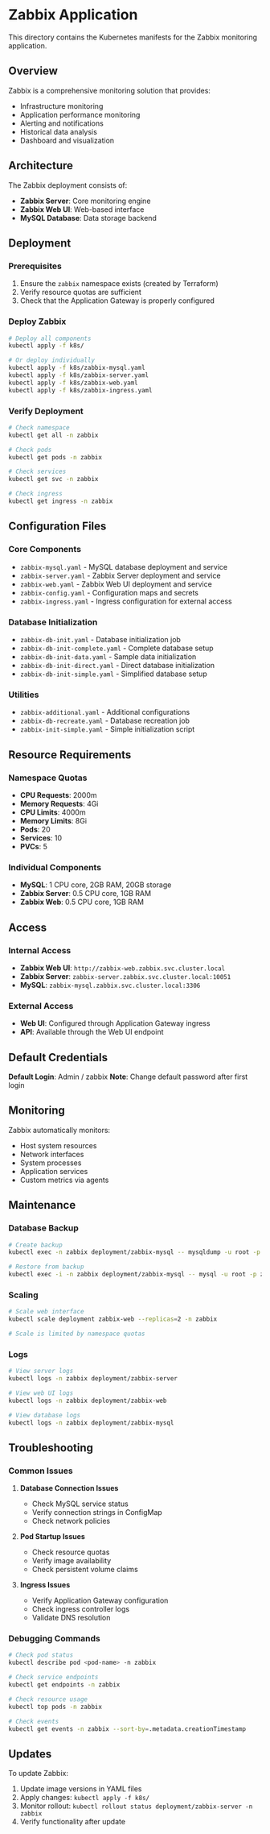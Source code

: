 # Zabbix Application

This directory contains the Kubernetes manifests for the Zabbix monitoring application.

## Overview

Zabbix is a comprehensive monitoring solution that provides:
- Infrastructure monitoring
- Application performance monitoring
- Alerting and notifications
- Historical data analysis
- Dashboard and visualization

## Architecture

The Zabbix deployment consists of:
- **Zabbix Server**: Core monitoring engine
- **Zabbix Web UI**: Web-based interface
- **MySQL Database**: Data storage backend

## Deployment

### Prerequisites
1. Ensure the `zabbix` namespace exists (created by Terraform)
2. Verify resource quotas are sufficient
3. Check that the Application Gateway is properly configured

### Deploy Zabbix

```bash
# Deploy all components
kubectl apply -f k8s/

# Or deploy individually
kubectl apply -f k8s/zabbix-mysql.yaml
kubectl apply -f k8s/zabbix-server.yaml
kubectl apply -f k8s/zabbix-web.yaml
kubectl apply -f k8s/zabbix-ingress.yaml
```

### Verify Deployment

```bash
# Check namespace
kubectl get all -n zabbix

# Check pods
kubectl get pods -n zabbix

# Check services
kubectl get svc -n zabbix

# Check ingress
kubectl get ingress -n zabbix
```

## Configuration Files

### Core Components
- `zabbix-mysql.yaml` - MySQL database deployment and service
- `zabbix-server.yaml` - Zabbix Server deployment and service
- `zabbix-web.yaml` - Zabbix Web UI deployment and service
- `zabbix-config.yaml` - Configuration maps and secrets
- `zabbix-ingress.yaml` - Ingress configuration for external access

### Database Initialization
- `zabbix-db-init.yaml` - Database initialization job
- `zabbix-db-init-complete.yaml` - Complete database setup
- `zabbix-db-init-data.yaml` - Sample data initialization
- `zabbix-db-init-direct.yaml` - Direct database initialization
- `zabbix-db-init-simple.yaml` - Simplified database setup

### Utilities
- `zabbix-additional.yaml` - Additional configurations
- `zabbix-db-recreate.yaml` - Database recreation job
- `zabbix-init-simple.yaml` - Simple initialization script

## Resource Requirements

### Namespace Quotas
- **CPU Requests**: 2000m
- **Memory Requests**: 4Gi
- **CPU Limits**: 4000m
- **Memory Limits**: 8Gi
- **Pods**: 20
- **Services**: 10
- **PVCs**: 5

### Individual Components
- **MySQL**: 1 CPU core, 2GB RAM, 20GB storage
- **Zabbix Server**: 0.5 CPU core, 1GB RAM
- **Zabbix Web**: 0.5 CPU core, 1GB RAM

## Access

### Internal Access
- **Zabbix Web UI**: `http://zabbix-web.zabbix.svc.cluster.local`
- **Zabbix Server**: `zabbix-server.zabbix.svc.cluster.local:10051`
- **MySQL**: `zabbix-mysql.zabbix.svc.cluster.local:3306`

### External Access
- **Web UI**: Configured through Application Gateway ingress
- **API**: Available through the Web UI endpoint

## Default Credentials

**Default Login**: Admin / zabbix
**Note**: Change default password after first login

## Monitoring

Zabbix automatically monitors:
- Host system resources
- Network interfaces
- System processes
- Application services
- Custom metrics via agents

## Maintenance

### Database Backup
```bash
# Create backup
kubectl exec -n zabbix deployment/zabbix-mysql -- mysqldump -u root -p zabbix > zabbix-backup.sql

# Restore from backup
kubectl exec -i -n zabbix deployment/zabbix-mysql -- mysql -u root -p zabbix < zabbix-backup.sql
```

### Scaling
```bash
# Scale web interface
kubectl scale deployment zabbix-web --replicas=2 -n zabbix

# Scale is limited by namespace quotas
```

### Logs
```bash
# View server logs
kubectl logs -n zabbix deployment/zabbix-server

# View web UI logs
kubectl logs -n zabbix deployment/zabbix-web

# View database logs
kubectl logs -n zabbix deployment/zabbix-mysql
```

## Troubleshooting

### Common Issues

1. **Database Connection Issues**
   - Check MySQL service status
   - Verify connection strings in ConfigMap
   - Check network policies

2. **Pod Startup Issues**
   - Check resource quotas
   - Verify image availability
   - Check persistent volume claims

3. **Ingress Issues**
   - Verify Application Gateway configuration
   - Check ingress controller logs
   - Validate DNS resolution

### Debugging Commands

```bash
# Check pod status
kubectl describe pod <pod-name> -n zabbix

# Check service endpoints
kubectl get endpoints -n zabbix

# Check resource usage
kubectl top pods -n zabbix

# Check events
kubectl get events -n zabbix --sort-by=.metadata.creationTimestamp
```

## Updates

To update Zabbix:
1. Update image versions in YAML files
2. Apply changes: `kubectl apply -f k8s/`
3. Monitor rollout: `kubectl rollout status deployment/zabbix-server -n zabbix`
4. Verify functionality after update
